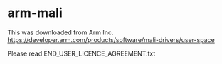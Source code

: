 # arm-mali
This was downloaded from Arm Inc. 
https://developer.arm.com/products/software/mali-drivers/user-space

Please read END_USER_LICENCE_AGREEMENT.txt


